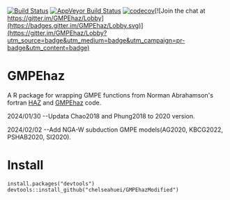 [![Build Status](https://travis-ci.org/personlin/GMPEhaz.svg?branch=master)](https://travis-ci.org/personlin/GMPEhaz) [![AppVeyor Build Status](https://ci.appveyor.com/api/projects/status/github/personlin/GMPEhaz?branch=master&svg=true)](https://ci.appveyor.com/project/personlin/GMPEhaz) [![codecov](https://codecov.io/gh/personlin/GMPEhaz/branch/master/graph/badge.svg)](https://codecov.io/gh/personlin/GMPEhaz)[![Join the chat at https://gitter.im/GMPEhaz/Lobby](https://badges.gitter.im/GMPEhaz/Lobby.svg)](https://gitter.im/GMPEhaz/Lobby?utm_source=badge&utm_medium=badge&utm_campaign=pr-badge&utm_content=badge)


# GMPEhaz

A R package for wrapping GMPE functions from Norman Abrahamson's fortran [HAZ](https://github.com/abrahamson/HAZ) and [GMPEhaz](https://github.com/personlin/GMPEhaz) code.

2024/01/30 --Updata Chao2018 and Phung2018 to 2020 version.

2024/02/02 --Add NGA-W subduction GMPE models(AG2020, KBCG2022, PSHAB2020, SI2020).


# Install

```{r}
install.packages("devtools")
devtools::install_github("chelseahuei/GMPEhazModified")
```
